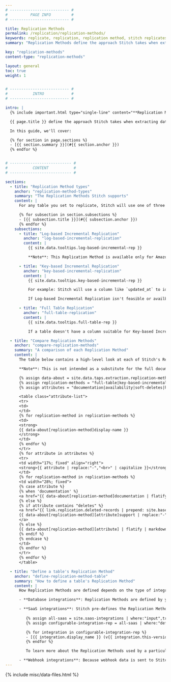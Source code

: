 ```yaml
---
# -------------------------- #
#          PAGE INFO         #
# -------------------------- #

title: Replication Methods
permalink: /replication/replication-methods/
keywords: replicate, replication, replication method, stitch replicates data
summary: "Replication Methods define the approach Stitch takes when extracting data from a source during a replication job. Additionally, Replication Methods can also impact how data is loaded into your destination and your overall row usage. This guide contains an overview of each method, how it compares to Stitch's other methods, and links to detailed documentation about the method."

key: "replication-methods"
content-type: "replication-methods"

layout: general
toc: true
weight: 1


# -------------------------- #
#           INTRO            #
# -------------------------- #

intro: |
  {% include important.html type="single-line" content="**Replication Methods are one of the most important settings in Stitch.** Incorrectly defining a table's Replication Method can cause data discrepancies and latency. Before configuring the replication settings for an integration, Stitch recommends reading through the Replication Methods guides so you understand how Stitch will replicate your data." %}

  {{ page.title }} define the approach Stitch takes when extracting data from a source during a replication job. Additionally, {{ page.title }} can also impact how data is loaded into your destination and your overall row usage.

  In this guide, we'll cover:

  {% for section in page.sections %}
  - [{{ section.summary }}](#{{ section.anchor }})
  {% endfor %}


# --------------------------- #
#           CONTENT           #
# --------------------------- #

sections:
  - title: "Replication Method types"
    anchor: "replication-method-types"
    summary: "The Replication Methods Stitch supports"
    content: |
      For any table you set to replicate, Stitch will use one of three methods to replicate your data:

      {% for subsection in section.subsections %}
      - [{{ subsection.title }}](#{{ subsection.anchor }})
      {% endfor %}
    subsections:
      - title: "Log-based Incremental Replication"
        anchor: "log-based-incremental-replication"
        content: |
          {{ site.data.tooltips.log-based-incremental-rep }}

          **Note**: This Replication Method is available only for Amazon DynamoDB, Microsoft SQL Server, MySQL, Oracle, and PostgreSQL-backed databases that support binary log replication, and requires manual intervention when table structures change. [Learn more about Log-based Incremental Replication here]({{ link.replication.log-based-incremental | prepend: site.baseurl }}).

      - title: "Key-based Incremental Replication"
        anchor: "key-based-incremental-replication"
        content: |
          {{ site.data.tooltips.key-based-incremental-rep }}

          For example: Stitch will use a column like `updated_at` to identify records that have been updated since a specified time, and then only replicate those records.

          If Log-based Incremental Replication isn't feasible or availble for a data source, Key-based Incremental Replication is the next best option. [Learn more about Key-based Incremental Replication here]({{ link.replication.key-based-incremental | prepend: site.baseurl }}).

      - title: "Full Table Replication"
        anchor: "full-table-replication"
        content: |
          {{ site.data.tooltips.full-table-rep }}

          If a table doesn't have a column suitable for Key-based Incremental or if Log-based Incremental is unavailable, this method will be used to replicate data. [Learn more about Full Table Replication here]({{ link.replication.full-table | prepend: site.baseurl }}).

  - title: "Compare Replication Methods"
    anchor: "compare-replication-methods"
    summary: "A comparison of each Replication Method"
    content: |
      The table below contains a high-level look at each of Stitch's Replication Methods and how they compare to each other.

      **Note**: This is not intended as a substitute for the full documentation for each Replication Method. Stitch recommends reading the documentation linked below before selecting a Replication Method, as defining replication incorrectly can lead to data discrepancies, latency, and increased row usage.

      {% assign data-about = site.data.taps.extraction.replication-methods %}
      {% assign replication-methods = "full-table|key-based-incremental|log-based-incremental" | split: "|" %}
      {% assign attributes = "documentation|availability|soft-deletes|hard-deletes|view-support|structural-changes|configuration-requirements" | split:"|" %}

      <table class="attribute-list">
      <tr>
      <td>
      </td>
      {% for replication-method in replication-methods %}
      <td>
      <strong>
      {{ data-about[replication-method]display-name }}
      </strong>
      </td>
      {% endfor %}
      </tr>
      {% for attribute in attributes %}
      <tr>
      <td width="17%; fixed" align="right">
      <strong>{{ attribute | replace:"-","<br>" | capitalize }}</strong>
      </td>
      {% for replication-method in replication-methods %}
      <td width="28%; fixed">
      {% case attribute %}
      {% when 'documentation' %}
      <a href="{{ data-about[replication-method]documentation | flatify }}">Documentation</a>
      {% else %}
      {% if attribute contains "deletes" %}
      <a href="{{ link.replication.deleted-records | prepend: site.baseurl | append: "#" | append: replication-method }}">
      {{ data-about[replication-method][attribute]support | replace:"-"," " | capitalize }}
      </a>
      {% else %}
      {{ data-about[replication-method][attribute] | flatify | markdownify }}
      {% endif %}
      {% endcase %}
      </td>
      {% endfor %}
      </tr>
      {% endfor %}
      </table>

  - title: "Define a table's Replication Method"
    anchor: "define-replication-method-table"
    summary: "How to define a table's Replication Method"
    content: |
      How Replication Methods are defined depends on the type of integration being used:

      - **Database integrations**: Replication Methods are defined by you when tables are set to replicate. A table's Replication Method can be changed at any time in the {{ app.page-names.table-settings }} page.

      - **SaaS integrations**: Stitch pre-defines the Replication Methods used for every table set to replicate, with the exception of the following integrations:
      
         {% assign all-saas = site.saas-integrations | where:"input",true | sort_natural:"display_name" %}
         {% assign configurable-integration-rep = all-saas | where:"define-replication-methods",true %}

         {% for integration in configurable-integration-rep %}
         - [{{ integration.display_name }} (v{{ integration.this-version }})]({{ integration.url | prepend: site.baseurl }})
         {% endfor %}

         To learn more about the Replication Methods used by a particular SaaS integration, refer to the **Schema** section in the [integration's documentation]({{ site.baseurl }}/integrations/saas).

      - **Webhook integrations**: Because webhook data is sent to Stitch in real-time, only new records are ever replicated from a webhook source. This can be thought of as using Key-based Incremental Replication with a Replication Key of `created_at`.
---
```

{% include misc/data-files.html %}